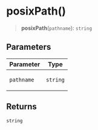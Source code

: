 # posixPath()

> **posixPath**(`pathname`): `string`

## Parameters

<table>
<thead>
<tr>
<th>Parameter</th>
<th>Type</th>
</tr>
</thead>
<tbody>
<tr>
<td>

`pathname`

</td>
<td>

`string`

</td>
</tr>
</tbody>
</table>

## Returns

`string`
